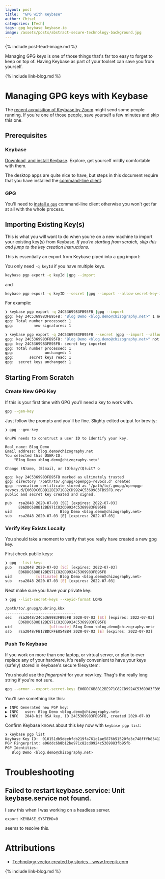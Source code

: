 ```yaml
---
layout: post
title:  "GPG with Keybase"
author: Chisel
categories: [Tech]
tags: gpg keybase keybase.io
image: /assets/posts/abstract-secure-technology-background.jpg
---
```


{% include post-lead-image.md %}

Managing GPG keys is one of those things that's far too easy to forget to keep
on top of. Having Keybase as part of your toolset can save you from yourself.

<!--more-->

<!-- START doctoc generated TOC please keep comment here to allow auto update -->
<!-- END doctoc generated TOC please keep comment here to allow auto update -->

{% include link-blog.md %}

# Managing GPG keys with Keybase

The [recent acquisition of Keybase by Zoom][acquisition] might send some people
running.  If you're one of those people, save yourself a few minutes and skip
this one.

## Prerequisites

### Keybase

[Download, and install Keybase][install-keybase]. Explore, get yourself mildly
comfortable with them.

The desktop apps are quite nice to have, but steps in this document require
that you have installed the [command-line client][cli-keybase].

### GPG

You'll need to [install a `gpg`][install-gpg] command-line client otherwise you won't get far
at all with the whole process.

## Importing Existing Key(s)

This is what you will want to do when you're on a new machine to import your
existing key(s) from Keybase.
_If you're starting from scratch, skip this and jump to the key creation
instructions._

This is essentially an export from Keybase piped into a gpg import:

You only need `-q keyId` if you have multiple keys.

```sh
keybase pgp export -q keyId |gpg --import
```

and

```sh
keybase pgp export -q keyID --secret |gpg --import --allow-secret-key-import
```

For example:

```sh
❯ keybase pgp export -q 24C5369983FB95FB |gpg --import
gpg: key 24C5369983FB95FB: "Blog Demo <blog.demo@chizography.net>" 1 new signature
gpg: Total number processed: 1
gpg:         new signatures: 1

❯ keybase pgp export -q 24C5369983FB95FB --secret |gpg --import --allow-secret-key-import
gpg: key 24C5369983FB95FB: "Blog Demo <blog.demo@chizography.net>" not changed
gpg: key 24C5369983FB95FB: secret key imported
gpg: Total number processed: 1
gpg:              unchanged: 1
gpg:       secret keys read: 1
gpg:  secret keys unchanged: 1
```

## Starting From Scratch

### Create New GPG Key

If this is your first time with GPG you'll need a key to work with.

```sh
gpg --gen-key
```

Just follow the prompts and you'll be fine. Slighty edited output for brevity:

```
❯ gpg --gen-key

GnuPG needs to construct a user ID to identify your key.

Real name: Blog Demo
Email address: blog.demo@chizography.net
You selected this USER-ID:
    "Blog Demo <blog.demo@chizography.net>"

Change (N)ame, (E)mail, or (O)kay/(Q)uit? o

gpg: key 24C5369983FB95FB marked as ultimately trusted
gpg: directory '/path/to/.gnupg/openpgp-revocs.d' created
gpg: revocation certificate stored as '/path/to/.gnupg/openpgp-revocs.d/E06DDC6B8B12BE971C82CD9924C5369983FB95FB.rev'
public and secret key created and signed.

pub   rsa2048 2020-07-03 [SC] [expires: 2022-07-03]
      E06DDC6B8B12BE971C82CD9924C5369983FB95FB
uid                      Blog Demo <blog.demo@chizography.net>
sub   rsa2048 2020-07-03 [E] [expires: 2022-07-03]
```

### Verify Key Exists Locally

You should take a moment to verify that you really have created a new gpg key.

First check public keys:

```sh
❯ gpg --list-keys
pub   rsa2048 2020-07-03 [SC] [expires: 2022-07-03]
      E06DDC6B8B12BE971C82CD9924C5369983FB95FB
uid           [ultimate] Blog Demo <blog.demo@chizography.net>
sub   rsa2048 2020-07-03 [E] [expires: 2022-07-03]
```

Next make sure you have your private key:

```sh
❯ gpg --list-secret-keys --keyid-format LONG

/path/to/.gnupg/pubring.kbx
--------------------------------
sec   rsa2048/24C5369983FB95FB 2020-07-03 [SC] [expires: 2022-07-03]
      E06DDC6B8B12BE971C82CD9924C5369983FB95FB
uid                 [ultimate] Blog Demo <blog.demo@chizography.net>
ssb   rsa2048/FB17BDCFFE854BB4 2020-07-03 [E] [expires: 2022-07-03]
```

### Push To Keybase

If you work on more than one laptop, or virtual server, or plan to ever replace
any of your hardware, it's really convenient to have your keys (safely) stored
in Keybase's secure filesystem:

You should use the _fingerprint_ for your new key. Thag's the really long
string if you're not sure.

```sh
gpg --armor --export-secret-keys E06DDC6B8B12BE971C82CD9924C5369983FB95FB |keybase pgp import
```

You'll see something like this:

```
▶ INFO Generated new PGP key:
▶ INFO   user: Blog Demo <blog.demo@chizography.net>
▶ INFO   2048-bit RSA key, ID 24C5369983FB95FB, created 2020-07-03
```

Confirm Keybase knows about this key now with `keybase pgp list`:

```sh
❯ keybase pgp list
Keybase Key ID:  010151db5deebfcb219fa761c1ae5876b51520fe3c748fffb834139201362d5224ff0a
PGP Fingerprint: e06ddc6b8b12be971c82cd9924c5369983fb95fb
PGP Identities:
   Blog Demo <blog.demo@chizography.net>
```

# Troubleshooting

## Failed to restart keybase.service: Unit keybase.service not found.

I saw this when I was working on a headless server.

```
export KEYBASE_SYSTEMD=0
```

seems to resolve this.

# Attributions

- <a href="https://www.freepik.com/free-photos-vectors/technology">Technology vector created by stories - www.freepik.com</a>

{% include link-blog.md %}

[acquisition]: https://www.cnbc.com/2020/05/07/zoom-buys-keybase-in-first-deal-as-part-of-plan-to-fix-security.html
[cli-keybase]: https://github.com/keybase/client/blob/master/go/README.md
[install-gpg]: https://gnupg.org/
[install-keybase]: https://keybase.io/download
